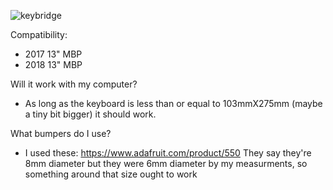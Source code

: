 ![keybridge](keybridge.png)

Compatibility:
* 2017 13" MBP
* 2018 13" MBP

Will it work with my computer?
- As long as the keyboard is less than or equal to 103mmX275mm (maybe a tiny bit bigger) it should work.

What bumpers do I use?
- I used these: https://www.adafruit.com/product/550 They say they're 8mm diameter but they were 6mm diameter by my measurments, so something around that size ought to work
